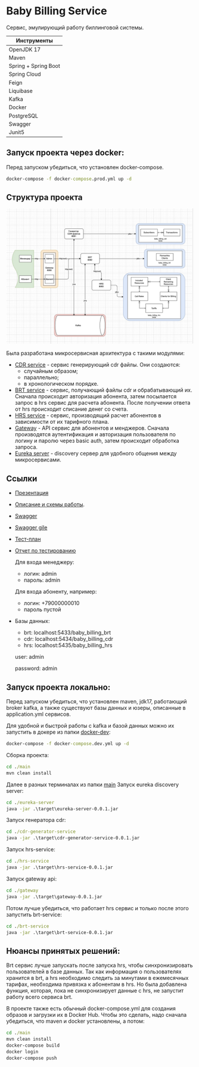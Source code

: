 # Baby Billing Service

Сервис, эмулирующий работу биллинговой системы.

| Инструменты |
| ------ |
| OpenJDK 17 |
| Maven |
| Spring + Spring Boot |
| Spring Cloud |
| Feign |
| Liquibase |
| Kafka |
| Docker |
| PostgreSQL |
| Swagger |
| Junit5 |

## Запуск проекта через docker:
Перед запуском убедиться, что установлен docker-compose.

```cmd
docker-compose -f docker-compose.prod.yml up -d
```

## Структура проекта

![architecture](./resources/architecture.jpg)

Была разработана микросервисная архитектура с такими модулями:
- [CDR service](./main/cdr-generator-service) - сервис генерирующий cdr файлы. Они создаются:
  - случайным образом;
  - параллельно;
  - в хронологическом порядке.
- [BRT service](./main/brt-service) - сервис, получающий файлы cdr и обрабатывающий их. Сначала происходит авторизация абонента, затем посылается запрос в hrs сервис для расчета абонента. После получении ответа от hrs происходит списание денег со счета.
- [HRS service](./main/hrs-service) - сервис, производящий расчет абонентов в зависимости от их тарифного плана.
- [Gateway](./main/gateway) - API сервис для абонентов и менджеров. Сначала производятся аутентификация и авторизация пользователя по логину и паролю через basic auth, затем происходит обработка запроса.
- [Eureka server](./main/eureka-server) - discovery сервер для удобного общения между микросервисами.

## Ссылки

- [Презентация](https://docs.google.com/presentation/d/1JDAMButGdhOddntR-gk3Lp8oG1QH8wtAppYIHtdBuk0/edit?usp=sharing)

- [Описание и схемы работы](https://docs.google.com/document/d/1y5WzJZcpKMCYVbWdlhkGHp-PvMB6De8SrtQ2FCxkeio/edit#heading=h.xwdzw0l1f221).

- [Swagger](http://localhost:8080/swagger-ui/index.html)

- [Swagger gile](./resources/swagger.json)

- [Тест-план](https://docs.google.com/document/d/10_4xf1Bk2PrUTof9l3HXOfeX7tGJ-P8MTxtWmvgV_e0/edit?usp=sharing)

- [Отчет по тестированию](https://docs.google.com/document/d/1cuTb9BIMtL9SvBQ4PKpHP1oQkwaLvPYPQPUyZ5Chs1w/edit?usp=sharing)
  
  Для входа менеджеру:
   - логин: admin 
   - пароль: admin
  
  Для входа абоненту, например:
   - логин: +79000000010
   - пароль пустой

- Базы данных: 
  - brt: localhost:5433/baby_billing_brt
  - cdr: localhost:5434/baby_billing_cdr
  - hrs: localhost:5435/baby_billing_hrs
  
  user: admin
  
  password: admin


## Запуск проекта локально:
Перед запуском убедиться, что установлен maven, jdk17, работающий broker kafka, а также существуют базы данных и юзеры, описанные в application.yml сервисов.

Для удобной и быстрой работы с kafka и базой данных можно их запустить в докере из папки [docker-dev](./docker-dev):
```cmd
docker-compose -f docker-compose.dev.yml up -d
```

Сборка проекта:
```cmd
cd ./main
mvn clean install
```

Далее в разных терминалах из папки [main](./main/)
Запуск eureka discovery server:
```cmd
cd ./eureka-server
java -jar .\target\eureka-server-0.0.1.jar
```

Запуск генератора cdr:
```cmd
cd ./cdr-generator-service
java -jar .\target\cdr-generator-service-0.0.1.jar
```

Запуск hrs-service:
```cmd
cd ./hrs-service
java -jar .\target\hrs-service-0.0.1.jar
```

Запуск gateway api:
```cmd
cd ./gateway
java -jar .\target\gateway-0.0.1.jar
```

Потом лучше убедиться, что работает hrs сервис и только после этого запустить brt-service:
```cmd
cd ./brt-service
java -jar .\target\brt-service-0.0.1.jar
```

## Нюансы принятых решений:

Brt сервис лучше запускать после запуска hrs, чтобы синхронизировать пользователей в базе данных. Так как информация о пользователях хранится в brt, а hrs необходимо следить за минутами в ежемесячных тарифах, необходима привязка к абонентам в hrs. Но была добавлена функция, которая, пока не синхронизирует данные с hrs, не запустит работу всего сервиса brt.

В проекте также есть обычный docker-compose.yml для создания образов и загрузки их в Docker Hub.
Чтобы это сделать, надо сначала убедиться, что maven и docker установлены, а потом:
```cmd
cd ./main
mvn clean install
docker-compose build
docker login
docker-compose push
```
